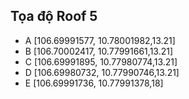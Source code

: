 
## Tọa độ Roof 5

- A [106.69991577, 10.78001982,13.21]
- B [106.70002417, 10.77991661,13.21]
- C [106.69991895, 10.77980774,13.21]
- D [106.69980732, 10.77990746,13.21]
- E [106.69991736, 10.77991378,18]